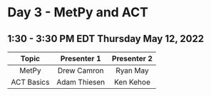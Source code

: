 # Day 3 - MetPy and ACT

## 1:30 - 3:30 PM EDT Thursday May 12, 2022

| Topic        | Presenter 1   | Presenter 2   |
|    :---:     |    :----:     |    :---:      |
| MetPy        | Drew Camron   | Ryan May      |
| ACT Basics   | Adam Thiesen  | Ken Kehoe     |